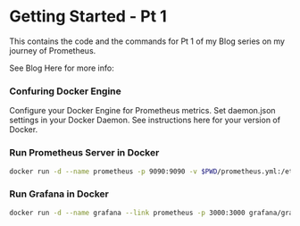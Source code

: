 # Getting Started - Pt 1
This contains the code and the commands for Pt 1 of my Blog series on my journey of Prometheus.

See Blog Here for more info:

### Confuring Docker Engine
Configure your Docker Engine for Prometheus metrics. Set daemon.json settings in your Docker Daemon. See instructions here for your version of Docker. 

### Run Prometheus Server in Docker
```sh
docker run -d --name prometheus -p 9090:9090 -v $PWD/prometheus.yml:/etc/prometheus/prometheus.yml prom/prometheus
```

### Run Grafana in Docker
```sh
docker run -d --name grafana --link prometheus -p 3000:3000 grafana/grafana
```


